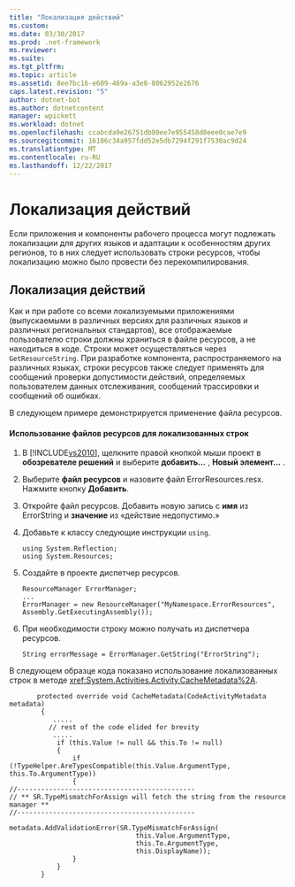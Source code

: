 ```yaml
---
title: "Локализация действий"
ms.custom: 
ms.date: 03/30/2017
ms.prod: .net-framework
ms.reviewer: 
ms.suite: 
ms.tgt_pltfrm: 
ms.topic: article
ms.assetid: 8ee7bc16-e609-469a-a3e8-8062952e2676
caps.latest.revision: "5"
author: dotnet-bot
ms.author: dotnetcontent
manager: wpickett
ms.workload: dotnet
ms.openlocfilehash: ccabcda9e26751db80ee7e955458d0eee0cae7e9
ms.sourcegitcommit: 16186c34a957fdd52e5db7294f291f7530ac9d24
ms.translationtype: MT
ms.contentlocale: ru-RU
ms.lasthandoff: 12/22/2017
---
```

# <a name="activity-localization"></a>Локализация действий
Если приложения и компоненты рабочего процесса могут подлежать локализации для других языков и адаптации к особенностям других регионов, то в них следует использовать строки ресурсов, чтобы локализацию можно было провести без перекомпилирования.  
  
## <a name="activity-localization"></a>Локализация действий  
 Как и при работе со всеми локализуемыми приложениями (выпускаемыми в различных версиях для различных языков и различных региональных стандартов), все отображаемые пользователю строки должны храниться в файле ресурсов, а не находиться в коде. Строки может осуществляться через <!--zz <xref:System.Environment.GetResourceString> --> `GetResourceString`. При разработке компонента, распространяемого на различных языках, строки ресурсов также следует применять для сообщений проверки допустимости действий, определяемых пользователем данных отслеживания, сообщений трассировки и сообщений об ошибках.  
  
 В следующем примере демонстрируется применение файла ресурсов.  
  
#### <a name="using-resource-files-for-localized-strings"></a>Использование файлов ресурсов для локализованных строк  
  
1.  В [!INCLUDE[vs2010](../../../includes/vs2010-md.md)], щелкните правой кнопкой мыши проект в **обозревателе решений** и выберите **добавить...** , **Новый элемент...** .  
  
2.  Выберите **файл ресурсов** и назовите файл ErrorResources.resx. Нажмите кнопку **Добавить**.  
  
3.  Откройте файл ресурсов. Добавить новую запись с **имя** из ErrorString и **значение** из «действие недопустимо.»  
  
4.  Добавьте к классу следующие инструкции `using`.  
  
    ```  
    using System.Reflection;  
    using System.Resources;  
    ```  
  
5.  Создайте в проекте диспетчер ресурсов.  
  
    ```  
    ResourceManager ErrorManager;  
    ...  
    ErrorManager = new ResourceManager("MyNamespace.ErrorResources", Assembly.GetExecutingAssembly());  
    ```  
  
6.  При необходимости строку можно получать из диспетчера ресурсов.  
  
    ```  
    String errorMessage = ErrorManager.GetString("ErrorString");  
    ```  
  
 В следующем образце кода показано использование локализованных строк в методе <xref:System.Activities.Activity.CacheMetadata%2A>.  
  
```  
       protected override void CacheMetadata(CodeActivityMetadata metadata)  
        {  
           .....  
          // rest of the code elided for brevity  
           .....  
            if (this.Value != null && this.To != null)  
            {  
                if (!TypeHelper.AreTypesCompatible(this.Value.ArgumentType, this.To.ArgumentType))  
                {  
//---------------------------------------------  
// ** SR.TypeMismatchForAssign will fetch the string from the resource manager **  
//---------------------------------------------  
                    metadata.AddValidationError(SR.TypeMismatchForAssign(  
                                this.Value.ArgumentType,  
                                this.To.ArgumentType,  
                                this.DisplayName));  
                }  
            }  
        }  
```
